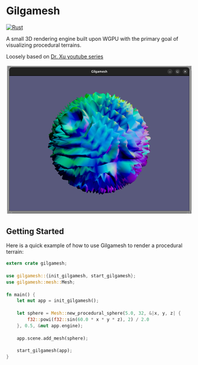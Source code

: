 # Gilgamesh

[![Rust](https://github.com/BarthPaleologue/Gilgamesh/actions/workflows/rust.yml/badge.svg)](https://github.com/BarthPaleologue/Gilgamesh/actions/workflows/rust.yml)

A small 3D rendering engine built upon WGPU with the primary goal of visualizing procedural terrains.

Loosely based
on [Dr. Xu youtube series](https://www.youtube.com/watch?v=i6WMfY-XTZE&list=PL_UrKDEhALdJS0VrLPn7dqC5A4W1vCAUT)

![Gilgamesh](https://github.com/BarthPaleologue/Gilgamesh/blob/main/cover.png?raw=true)

## Getting Started

Here is a quick example of how to use Gilgamesh to render a procedural terrain:

```rust
extern crate gilgamesh;

use gilgamesh::{init_gilgamesh, start_gilgamesh};
use gilgamesh::mesh::Mesh;

fn main() {
    let mut app = init_gilgamesh();

    let sphere = Mesh::new_procedural_sphere(5.0, 32, &|x, y, z| {
        f32::powi(f32::sin(60.0 * x * y * z), 2) / 2.0
    }, 0.5, &mut app.engine);

    app.scene.add_mesh(sphere);

    start_gilgamesh(app);
}
```